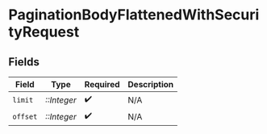 # PaginationBodyFlattenedWithSecurityRequest


## Fields

| Field              | Type               | Required           | Description        |
| ------------------ | ------------------ | ------------------ | ------------------ |
| `limit`            | *::Integer*        | :heavy_check_mark: | N/A                |
| `offset`           | *::Integer*        | :heavy_check_mark: | N/A                |